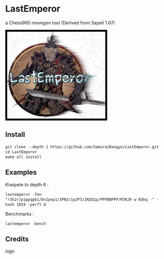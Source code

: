# LastEmperor
a Chess960 movegen tool (Derived from Sapeli 1.67)

![LastEmperor](https://github.com/SamuraiDangyo/LastEmperor/blob/master/logo.jpg)

## Install
```
git clone --depth 1 https://github.com/SamuraiDangyo/LastEmperor.git
cd LastEmperor
make all install
```

## Examples
Kiwipete to depth 6 :
```
lastemperor -fen "r3k2r/p1ppqpb1/bn2pnp1/3PN3/1p2P3/2N2Q1p/PPPBBPPP/R3K2R w KQkq -" -hash 1024 -perft 6
```

Benchmarks :
```
lastemperor -bench
```

## Credits
logo
